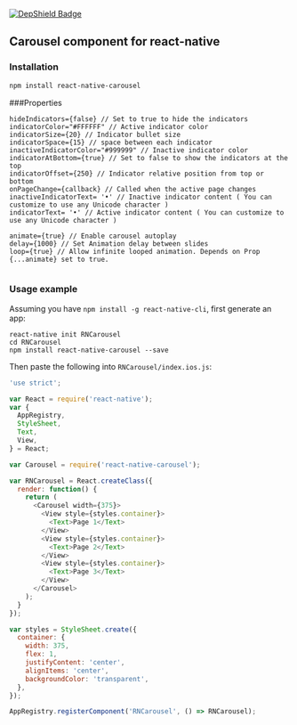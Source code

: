 [![DepShield Badge](https://depshield.sonatype.org/badges/bradsolves/react-native-carousel/depshield.svg)](https://depshield.github.io)

## Carousel component for react-native

### Installation
```bash
npm install react-native-carousel
```

###Properties

```
hideIndicators={false} // Set to true to hide the indicators
indicatorColor="#FFFFFF" // Active indicator color
indicatorSize={20} // Indicator bullet size
indicatorSpace={15} // space between each indicator
inactiveIndicatorColor="#999999" // Inactive indicator color
indicatorAtBottom={true} // Set to false to show the indicators at the top
indicatorOffset={250} // Indicator relative position from top or bottom
onPageChange={callback} // Called when the active page changes
inactiveIndicatorText= '•' // Inactive indicator content ( You can customize to use any Unicode character )
indicatorText= '•' // Active indicator content ( You can customize to use any Unicode character )

animate={true} // Enable carousel autoplay
delay={1000} // Set Animation delay between slides
loop={true} // Allow infinite looped animation. Depends on Prop {...animate} set to true.
 
```

### Usage example

Assuming you have `npm install -g react-native-cli`, first generate an app:

    react-native init RNCarousel
    cd RNCarousel
    npm install react-native-carousel --save

Then paste the following into `RNCarousel/index.ios.js`:

```javascript
'use strict';

var React = require('react-native');
var {
  AppRegistry,
  StyleSheet,
  Text,
  View,
} = React;

var Carousel = require('react-native-carousel');

var RNCarousel = React.createClass({
  render: function() {
    return (
      <Carousel width={375}>
        <View style={styles.container}>
          <Text>Page 1</Text>
        </View>
        <View style={styles.container}>
          <Text>Page 2</Text>
        </View>
        <View style={styles.container}>
          <Text>Page 3</Text>
        </View>
      </Carousel>
    );
  }
});

var styles = StyleSheet.create({
  container: {
    width: 375,
    flex: 1,
    justifyContent: 'center',
    alignItems: 'center',
    backgroundColor: 'transparent',
  },
});

AppRegistry.registerComponent('RNCarousel', () => RNCarousel);
```
